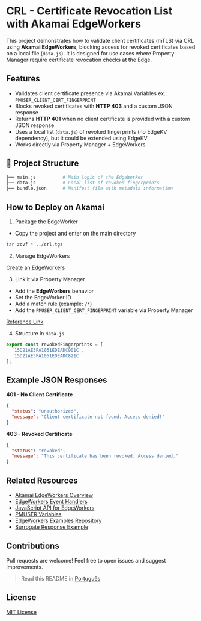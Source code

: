 # CRL - Certificate Revocation List with Akamai EdgeWorkers

This project demonstrates how to validate client certificates (mTLS) via CRL using **Akamai EdgeWorkers**, blocking access for revoked certificates based on a local file (`data.js`). It is designed for use cases where Property Manager require certificate revocation checks at the Edge.

## Features

- Validates client certificate presence via Akamai Variables ex.: `PMUSER_CLIENT_CERT_FINGERPRINT`
- Blocks revoked certificates with **HTTP 403** and a custom JSON response
- Returns **HTTP 401** when no client certificate is provided with a custom JSON response
- Uses a local list (`data.js`) of revoked fingerprints (no EdgeKV dependency), but it could be extended using EdgeKV
- Works directly via Property Manager + EdgeWorkers

## 📂 Project Structure

```bash
├── main.js          # Main logic of the EdgeWorker
├── data.js          # Local list of revoked fingerprints
├── bundle.json      # Manifest file with metadata information
```

## How to Deploy on Akamai

1. Package the EdgeWorker

- Copy the project and enter on the main directory

```bash
tar zcvf * ../crl.tgz
```

2. Manage EdgeWorkers

[Create an EdgeWorkers](https://techdocs.akamai.com/edgeworkers/docs/manage-edgeworkers)

3. Link it via Property Manager

- Add the **EdgeWorkers** behavior
- Set the EdgeWorker ID
- Add a match rule (example: `/*`)
- Add the `PMUSER_CLIENT_CERT_FINGERPRINT` variable via Property Manager

[Reference Link](https://techdocs.akamai.com/edgeworkers/docs/add-the-edgeworkers-behavior)

4. Structure in `data.js`

```js
export const revokedFingerprints = [
  '15D21AE3FA1051EDEADC901C',
  '15D21AE3FA1051EDEADC821C'
];
```

## Example JSON Responses

**401 - No Client Certificate**
```json
{
  "status": "unauthorized",
  "message": "Client certificate not found. Access denied!"
}
```

**403 - Revoked Certificate**
```json
{
  "status": "revoked",
  "message": "This certificate has been revoked. Access denied."
}
```

## Related Resources

- [Akamai EdgeWorkers Overview](https://techdocs.akamai.com/edgeworkers/docs/what-is-edgeworkers)
- [EdgeWorkers Event Handlers](https://techdocs.akamai.com/edgeworkers/docs/event-handler-functions)
- [JavaScript API for EdgeWorkers](https://techdocs.akamai.com/edgeworkers/docs/about-the-javascript-api)
- [PMUSER Variables](https://techdocs.akamai.com/property-mgr/docs/using-variables)
- [EdgeWorkers Examples Repository](https://github.com/akamai/edgeworkers-examples)
- [Surrogate Response Example](https://github.com/akamai/edgeworkers-examples/tree/master/edgecompute/examples/surrogate-response)

## Contributions

Pull requests are welcome! Feel free to open issues and suggest improvements.

> Read this README in [Português](./README.pt-BR.md)

## License

[MIT License](https://mit-license.org/)